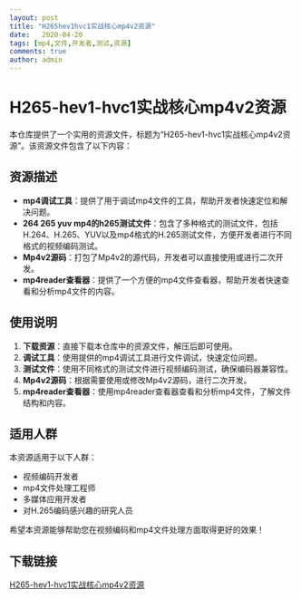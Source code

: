 ```yaml
---
layout: post
title: "H265hev1hvc1实战核心mp4v2资源"
date:   2020-04-20
tags: [mp4,文件,开发者,测试,资源]
comments: true
author: admin
---
```

# H265-hev1-hvc1实战核心mp4v2资源

本仓库提供了一个实用的资源文件，标题为“H265-hev1-hvc1实战核心mp4v2资源”。该资源文件包含了以下内容：

## 资源描述

- **mp4调试工具**：提供了用于调试mp4文件的工具，帮助开发者快速定位和解决问题。
- **264 265 yuv mp4的h265测试文件**：包含了多种格式的测试文件，包括H.264、H.265、YUV以及mp4格式的H.265测试文件，方便开发者进行不同格式的视频编码测试。
- **Mp4v2源码**：打包了Mp4v2的源代码，开发者可以直接使用或进行二次开发。
- **mp4reader查看器**：提供了一个方便的mp4文件查看器，帮助开发者快速查看和分析mp4文件的内容。

## 使用说明

1. **下载资源**：直接下载本仓库中的资源文件，解压后即可使用。
2. **调试工具**：使用提供的mp4调试工具进行文件调试，快速定位问题。
3. **测试文件**：使用不同格式的测试文件进行视频编码测试，确保编码器兼容性。
4. **Mp4v2源码**：根据需要使用或修改Mp4v2源码，进行二次开发。
5. **mp4reader查看器**：使用mp4reader查看器查看和分析mp4文件，了解文件结构和内容。

## 适用人群

本资源适用于以下人群：

- 视频编码开发者
- mp4文件处理工程师
- 多媒体应用开发者
- 对H.265编码感兴趣的研究人员

希望本资源能够帮助您在视频编码和mp4文件处理方面取得更好的效果！

## 下载链接

[H265-hev1-hvc1实战核心mp4v2资源](https://pan.quark.cn/s/a34343eb8712)